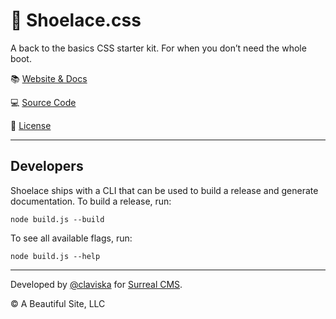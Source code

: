 # 👟 Shoelace.css

A back to the basics CSS starter kit. For when you don’t need the whole boot.

📚 [Website & Docs](https://shoelace.style)

💻 [Source Code](https://github.com/claviska/shoelace-css)

🚛 [License](LICENSE.md)

---

## Developers

Shoelace ships with a CLI that can be used to build a release and generate documentation. To build a release, run:

```
node build.js --build
```

To see all available flags, run:

```
node build.js --help
```

---

Developed by [@claviska](https://twitter.com/claviska) for [Surreal CMS](https://www.surrealcms.com/).

&copy; A Beautiful Site, LLC
